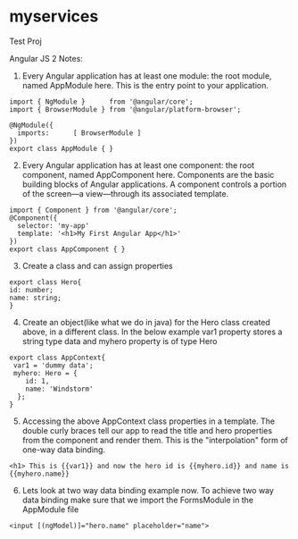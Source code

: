 # myservices
Test Proj

Angular JS 2 Notes:

1) Every Angular application has at least one module: the root module, named AppModule here. This is the entry point to your application.
```
import { NgModule }      from '@angular/core';
import { BrowserModule } from '@angular/platform-browser';

@NgModule({
  imports:      [ BrowserModule ]
})
export class AppModule { }
```


2) Every Angular application has at least one component: the root component, named AppComponent here. Components are the basic building blocks of Angular applications. A component controls a portion of the screen—a view—through its associated template.
```
import { Component } from '@angular/core';
@Component({
  selector: 'my-app'
  template: '<h1>My First Angular App</h1>'
})
export class AppComponent { }
```

3) Create a class and can assign properties
```
export class Hero{
id: number;
name: string;
}
```

4) Create an object(like what we do in java) for the Hero class created above, in a different class. In the below example var1 property stores a string type data and myhero property is of type Hero
```
export class AppContext{
 var1 = 'dummy data';
 myhero: Hero = {
    id: 1,
    name: 'Windstorm'
  };
}
```

5) Accessing the above AppContext class properties in a template. The double curly braces tell our app to read the title and hero properties from the component and render them. This is the "interpolation" form of one-way data binding.
```
<h1> This is {{var1}} and now the hero id is {{myhero.id}} and name is {{myhero.name}}
```

6) Lets look at two way data binding example now. To achieve two way data binding make sure that we import the FormsModule in the AppModule file
```
<input [(ngModel)]="hero.name" placeholder="name">
```
